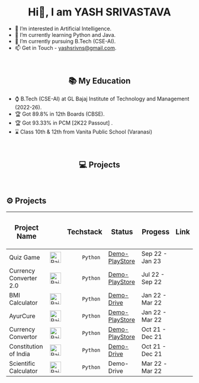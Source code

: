 
<h1 align="center"> Hi👋, I am YASH SRIVASTAVA</h1>


- 👀 I’m interested in Artificial Intelligence.
- 🌱 I’m currently learning Python and Java.
- 💞️ I’m currently pursuing B.Tech (CSE-AI).
- 📫 Get in Touch - yashsrivns@gmail.com.


<br>
<h2 align="center">📚 My Education </h2>

- ⌚ B.Tech (CSE-AI) at GL Bajaj Institute of Technology and Management (2022-26).
- 🏆 Got 89.8% in 12th Boards (CBSE).
- 🏆 Got 93.33% in PCM [2K22 Passout] .
- ⌛ Class 10th & 12th from Vanita Public School (Varanasi)


<br>

<h2 align = "center">💻 Projects  </h2>

<br>

<h2>⚙️ Projects  </h2>

| <h3>Project Name</h3> | | <h3>Techstack</h3> | <h3>Status</h3> | <h3>Progess</h3> | <h3>Link</h3> |
|-----------|-----------|-----------|-----------|-----------|-----------|
|  Quiz Game  |<img src="https://raw.githubusercontent.com/yashsrivastavaaa/yashsrivastavaaa/main/Images/images.jpg" alt="Rait" width="30" height="30"/> | ```      Python     ```| [Demo-PlayStore](https://play.google.com/store/apps/details?id=githubpeekbyamit.example.githubpeek) | Sep 22 - Jan 23 |
| Currency Converter 2.0 | <img src="https://raw.githubusercontent.com/yashsrivastavaaa/yashsrivastavaaa/main/Images/images.jpg" alt="Rait" width="30" height="30"/> | ```      Python     ```| [Demo-PlayStore](https://play.google.com/store/apps/details?id=sleepometerbyamitmaity.example.sleepometer) | Jul 22 - Sep 22 |
| BMI Calculator |<img src="https://raw.githubusercontent.com/yashsrivastavaaa/yashsrivastavaaa/main/Images/images.jpg" alt="Rait" width="30" height="30"/>|```      Python     ```| [Demo-Drive](https://drive.google.com/file/d/1bSiO13LAU5NEyg6Hj9WSK1Sv1PNWO3a7/view) | Jan 22 - Mar 22 |
| AyurCure |<img src="https://raw.githubusercontent.com/yashsrivastavaaa/yashsrivastavaaa/main/Images/images.jpg" alt="Rait" width="30" height="30"/>|```      Python     ```| [Demo-PlayStore](https://play.google.com/store/apps/details?id=achivementtrackerbyamit.example.achivetracker) | Jan 22 - Mar 22 |
| Currency Convertor |<img src="https://raw.githubusercontent.com/yashsrivastavaaa/yashsrivastavaaa/main/Images/images.jpg" alt="Rait" width="30" height="30"/>|```      Python     ``` | [Demo-PlayStore](https://play.google.com/store/apps/details?id=heritsm_heritagebyamit.example.heritsm_heritageofindia) | Oct 21 - Dec 21 |
| Constitution of India |<img src="https://raw.githubusercontent.com/yashsrivastavaaa/yashsrivastavaaa/main/Images/images.jpg" alt="Rait" width="30" height="30"/>| ```      Python     ``` | [Demo-Drive](https://drive.google.com/file/d/1kkgs7mT-mAAJ7DQxa7eJ-98J0oQBWRee/view) | Oct 21 - Dec 21 |
| Scientific Calculator |<img src="https://raw.githubusercontent.com/yashsrivastavaaa/yashsrivastavaaa/main/Images/images.jpg" alt="Rait" width="30" height="30"/>| ```      Python     ```| Demo-Drive | Mar 22 -Mar 22 |

<br>





